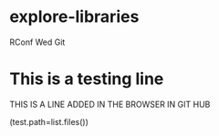 # explore-libraries
RConf Wed Git 

# This is a testing line 

THIS IS A LINE ADDED IN THE BROWSER IN GIT HUB

(test.path=list.files())

